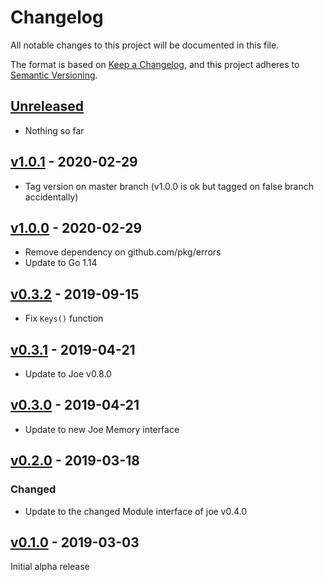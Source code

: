 # Changelog
All notable changes to this project will be documented in this file.

The format is based on [Keep a Changelog](https://keepachangelog.com/en/1.0.0/),
and this project adheres to [Semantic Versioning](https://semver.org/spec/v2.0.0.html).

## [Unreleased]
- Nothing so far

## [v1.0.1] - 2020-02-29
- Tag version on master branch (v1.0.0 is ok but tagged on false branch accidentally)

## [v1.0.0] - 2020-02-29
- Remove dependency on github.com/pkg/errors
- Update to Go 1.14

## [v0.3.2] - 2019-09-15
- Fix `Keys()` function

## [v0.3.1] - 2019-04-21
- Update to Joe v0.8.0

## [v0.3.0] - 2019-04-21
- Update to new Joe Memory interface

## [v0.2.0] - 2019-03-18
### Changed
- Update to the changed Module interface of joe v0.4.0

## [v0.1.0] - 2019-03-03

Initial alpha release

[Unreleased]: https://github.com/go-joe/redis-memory/compare/v1.0.1...HEAD
[v1.0.1]: https://github.com/go-joe/redis-memory/compare/v1.0.0...v1.0.1
[v1.0.0]: https://github.com/go-joe/redis-memory/compare/v0.3.2...v1.0.0
[v0.3.2]: https://github.com/go-joe/redis-memory/compare/v0.3.1...v0.3.2
[v0.3.1]: https://github.com/go-joe/redis-memory/compare/v0.3.0...v0.3.1
[v0.3.0]: https://github.com/go-joe/redis-memory/compare/v0.2.0...v0.3.0
[v0.2.0]: https://github.com/go-joe/redis-memory/compare/v0.1.0...v0.2.0
[v0.1.0]: https://github.com/go-joe/redis-memory/releases/tag/v0.1.0

